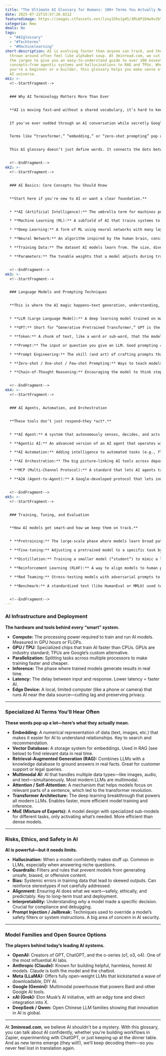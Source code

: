 ```yaml
---
title: "The Ultimate AI Glossary for Humans: 100+ Terms You Actually Need to Know"
date: 2025-07-22T15:57:26.021Z
featuredimage: https://images.ctfassets.net/lzny33ho1g45/3MiAP1D4w9v2bYxCwyszeV/2ea18ef7ce3be9df3dddb1c09b891919/AI_by_Zapier_hero.jpg?fm=avif&q=31&fit=thumb&w=1520&h=760
categoria: New
deals: No
tags:
  - "#AIglossary"
  - "#Techterms"
  - "#Machinelearning"
short-description: AI is evolving faster than anyone can track, and the terms
  thrown around often feel like alphabet soup. At 3minread.com, we cut through
  the jargon to give you an easy-to-understand guide to over 100 essential AI
  concepts—from agentic systems and hallucinations to RAG and TPUs. Whether
  you're a beginner or a builder, this glossary helps you make sense of today’s
  AI universe.
mk1: >-
  <!--StartFragment-->


  ### Why AI Terminology Matters More Than Ever


  **AI is moving fast—and without a shared vocabulary, it’s hard to keep up.**


  If you've ever nodded through an AI conversation while secretly Googling half the words, you're not alone. As generative AI enters everything from marketing to medicine, a basic understanding of AI vocabulary isn't just helpful—it's essential.


  Terms like “transformer,” “embedding,” or “zero-shot prompting” pop up everywhere, but too often without context. Worse, people use the same words to mean different things. That’s why building your AI fluency starts with a solid glossary. And yes, it should be written in actual human language.


  This AI glossary doesn’t just define words. It connects the dots between them, explains why they matter, and gives you real-world examples—so you’re not just reading definitions, you’re understanding how it all fits together.


  <!--EndFragment-->
mk2: >-
  <!--StartFragment-->


  ### AI Basics: Core Concepts You Should Know


  **Start here if you're new to AI or want a clear foundation.**


  * **AI (Artificial Intelligence):** The umbrella term for machines performing tasks that usually require human intelligence—like learning, reasoning, and language processing.

  * **Machine Learning (ML):** A subfield of AI that trains systems to learn patterns from data instead of following hard-coded rules. Almost all modern AI depends on it.

  * **Deep Learning:** A form of ML using neural networks with many layers (“deep” networks) that excel at complex pattern recognition—used in everything from facial recognition to self-driving cars.

  * **Neural Network:** An algorithm inspired by the human brain, consisting of layers of nodes (neurons) that process and pass data through weighted connections.

  * **Training Data:** The dataset AI models learn from. The size, diversity, and quality of this data directly impact how smart the model becomes.

  * **Parameters:** The tunable weights that a model adjusts during training to improve performance. Bigger models often have more parameters—but more isn't always better.


  <!--EndFragment-->
mk3: >-
  <!--StartFragment-->


  ### Language Models and Prompting Techniques


  **This is where the AI magic happens—text generation, understanding, and reasoning.**


  * **LLM (Large Language Model):** A deep learning model trained on massive text datasets to predict the next word or token in a sentence. Think GPT, Claude, Gemini.

  * **GPT:** Short for “Generative Pretrained Transformer,” GPT is the model architecture created by OpenAI. It predicts text, completes prompts, and can even code.

  * **Token:** A chunk of text, like a word or sub-word, that the model processes. LLMs think in tokens—not in full sentences.

  * **Prompt:** The input or question you give an LLM. Good prompting = good results.

  * **Prompt Engineering:** The skill (and art) of crafting prompts that steer models toward better outputs.

  * **Zero-shot / One-shot / Few-shot Prompting:** Ways to teach models how to perform tasks. Zero-shot gives no examples, one-shot gives one, few-shot gives a handful. All rely on model context and memory.

  * **Chain-of-Thought Reasoning:** Encouraging the model to think step-by-step to improve accuracy on complex problems. Try prompting with “Let’s think through this.”


  <!--EndFragment-->
mk4: >-
  <!--StartFragment-->


  ### AI Agents, Automation, and Orchestration


  **These tools don’t just respond—they *act*.**


  * **AI Agent:** A system that autonomously senses, decides, and acts toward a goal. Agents can book flights, debug code, or manage workflows with minimal input.

  * **Agentic AI:** An advanced version of an AI agent that operates with independence—setting its own goals and adapting as it works.

  * **AI Automation:** Adding intelligence to automated tasks (e.g., flagging angry customer emails via sentiment analysis).

  * **AI Orchestration:** The big picture—linking AI tools across departments and platforms to build end-to-end, adaptive workflows. Zapier is a prime example, connecting 8,000+ apps through intelligent automation.

  * **MCP (Multi-Channel Protocol):** A standard that lets AI agents talk to thousands of external tools using a single language.

  * **A2A (Agent-to-Agent):** A Google-developed protocol that lets independent AI agents discover each other and collaborate—no custom coding required.


  <!--EndFragment-->
mk5: >-
  <!--StartFragment-->


  ### Training, Tuning, and Evaluation


  **How AI models get smart—and how we keep them on track.**


  * **Pretraining:** The large-scale phase where models learn broad patterns from massive datasets. It’s what gives models their “world knowledge.”

  * **Fine-tuning:** Adjusting a pretrained model to a specific task by feeding it relevant, labeled examples.

  * **Distillation:** Training a smaller model (“student”) to mimic a larger, more powerful one (“teacher”). Used to shrink models while keeping performance high.

  * **Reinforcement Learning (RLHF):** A way to align models to human preferences by rewarding good outputs and discouraging bad ones.

  * **Red Teaming:** Stress-testing models with adversarial prompts to catch bias, hallucinations, or unsafe outputs.

  * **Benchmark:** A standardized test (like HumanEval or MMLU) used to measure how models compare at specific tasks.


  <!--EndFragment-->
---
```

<!--StartFragment-->

### AI Infrastructure and Deployment

**The hardware and tools behind every “smart” system.**

* **Compute:** The processing power required to train and run AI models. Measured in GPU hours or FLOPs.
* **GPU / TPU:** Specialized chips that train AI faster than CPUs. GPUs are industry standard; TPUs are Google’s custom alternative.
* **Parallelization:** Splitting tasks across multiple processors to make training faster and cheaper.
* **Inference:** The phase where trained models generate results in real time.
* **Latency:** The delay between input and response. Lower latency = faster AI.
* **Edge Device:** A local, limited computer (like a phone or camera) that runs AI near the data source—cutting lag and preserving privacy.

- - -

### Specialized AI Terms You’ll Hear Often

**These words pop up a lot—here’s what they actually mean.**

* **Embedding:** A numerical representation of data (text, images, etc.) that makes it easier for AI to understand relationships. Key to search and recommendation.
* **Vector Database:** A storage system for embeddings. Used in RAG (see below) to find relevant data in real time.
* **Retrieval-Augmented Generation (RAG):** Combines LLMs with a knowledge database to ground answers in real facts. Great for customer support or legal queries.
* **Multimodal AI:** AI that handles multiple data types—like images, audio, and text—simultaneously. Most modern LLMs are multimodal.
* **Attention / Self-Attention:** A mechanism that helps models focus on relevant parts of a sentence, which led to the transformer revolution.
* **Transformer Architecture:** The deep learning breakthrough that powers all modern LLMs. Enables faster, more efficient model training and inference.
* **MoE (Mixture of Experts):** A model design with specialized sub-models for different tasks, only activating what’s needed. More efficient than dense models.

- - -

### Risks, Ethics, and Safety in AI

**AI is powerful—but it needs limits.**

* **Hallucination:** When a model confidently makes stuff up. Common in LLMs, especially when answering niche questions.
* **Guardrails:** Filters and rules that prevent models from generating unsafe, biased, or offensive content.
* **Bias:** Systemic errors in training data that lead to skewed outputs. Can reinforce stereotypes if not carefully addressed.
* **Alignment:** Ensuring AI does what we want—safely, ethically, and predictably. Key to long-term trust and deployment.
* **Interpretability:** Understanding *why* a model made a specific decision. Crucial for compliance and debugging.
* **Prompt Injection / Jailbreak:** Techniques used to override a model’s safety filters or system instructions. A big area of concern in AI security.

- - -

### Model Families and Open Source Options

**The players behind today’s leading AI systems.**

* **OpenAI:** Creators of GPT, ChatGPT, and the o-series (o1, o3, o4). One of the most influential AI labs.
* **Anthropic (Claude):** Known for building helpful, harmless, honest AI models. Claude is both the model and the chatbot.
* **Meta (LLaMA):** Offers fully open-weight LLMs that kickstarted a wave of downloadable, DIY AI.
* **Google (Gemini):** Multimodal powerhouse that powers Bard and other Google AI tools.
* **xAI (Grok):** Elon Musk’s AI initiative, with an edgy tone and direct integration into X.
* **DeepSeek / Qwen:** Open Chinese LLM families showing that innovation in AI is global.

- - -

At **3minread.com**, we believe AI shouldn't be a mystery. With this glossary, you can talk about AI confidently, whether you're building workflows in Zapier, experimenting with ChatGPT, or just keeping up at the dinner table. And as new terms emerge (they will!), we’ll keep decoding them—so you never feel lost in translation again.

<!--EndFragment-->